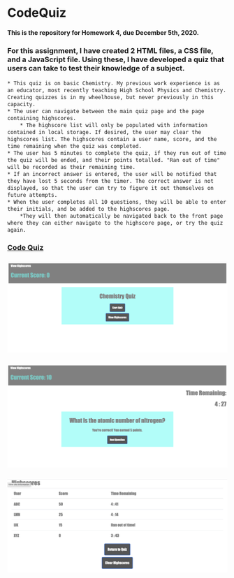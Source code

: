# CodeQuiz
#### This is the repository for Homework 4, due December 5th, 2020.

### For this assignment, I have created 2 HTML files, a CSS file, and a JavaScript file. Using these, I have developed a quiz that users can take to test their knowledge of a subject.
    * This quiz is on basic Chemistry. My previous work experience is as an educator, most recently teaching High School Physics and Chemistry. Creating quizzes is in my wheelhouse, but never previously in this capacity. 
    * The user can navigate between the main quiz page and the page containing highscores. 
        * The highscore list will only be populated with information contained in local storage. If desired, the user may clear the highscores list. The highscores contain a user name, score, and the time remaining when the quiz was completed.
    * The user has 5 minutes to complete the quiz, if they run out of time the quiz will be ended, and their points totalled. "Ran out of time" will be recorded as their remaining time. 
    * If an incorrect answer is entered, the user will be notified that they have lost 5 seconds from the timer. The correct answer is not displayed, so that the user can try to figure it out themselves on future attempts. 
    * When the user completes all 10 questions, they will be able to enter their initials, and be added to the highscores page.
        *They will then automatically be navigated back to the front page where they can either navigate to the highscore page, or try the quiz again. 
    
### [Code Quiz](https://meganbryan.github.io/CodeQuiz/)
### ![Screenshot of Homescreen](CodeQuiz_SS1.jpeg)
### ![Screenshot In Quiz](CodeQuiz_SS2.jpeg)
### ![Screenshot of Highscores](CodeQuiz_SS3.jpeg)
    
